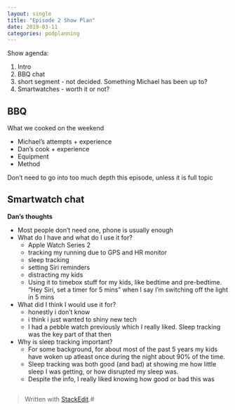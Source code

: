 ```yaml
---
layout: single
title: "Episode 2 Show Plan"
date: 2019-03-11
categories: podplanning
---
```


Show agenda:

1. Intro
2. BBQ chat
3. short segment - not decided. Something Michael has been up to?
4. Smartwatches - worth it or not?
    

## BBQ

What we cooked on the weekend
* Michael’s attempts + experience
* Dan’s cook + experience
* Equipment
* Method

Don’t need to go into too much depth this episode, unless it is full topic


## Smartwatch chat

**Dan’s thoughts**

* Most people don’t need one, phone is usually enough
* What do I have and what do I use it for?
	* Apple Watch Series 2
	* tracking my running due to GPS and HR monitor
	* sleep tracking
	* setting Siri reminders
	* distracting my kids
	* Using it to timebox stuff for my kids, like bedtime and pre-bedtime. “Hey Siri, set a timer for 5 mins” when I say I’m switching off the light in 5 mins
* What did I think I would use it for?
	* honestly i don’t know
	* i think i just wanted to shiny new tech
	* I had a pebble watch previously which I really liked. Sleep tracking was the key part of that then
* Why is sleep tracking important?
	* For some background, for about most of the past 5 years my kids have woken up atleast once during the night about 90% of the time.
	* Sleep tracking was both good (and bad) at showing me how little sleep I was getting, or how disrupted my sleep was. 
	* Despite the info, I really liked knowing how good or bad this was


##



> Written with [StackEdit](https://stackedit.io/).#
<!--stackedit_data:
eyJoaXN0b3J5IjpbLTQ0ODMwMjE3OSwxOTMyNDM5MDE0LC00MT
gxNDM4NjksLTE0MjkzNTA1NjIsODAyMDcxODU3LDEwODE2NDAw
MTZdfQ==
-->